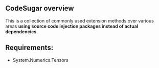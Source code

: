 
## CodeSugar overview

This is a collection of commonly used extension methods over various areas **using source code injection packages instead of actual dependencies**.

## Requirements:

- System.Numerics.Tensors

